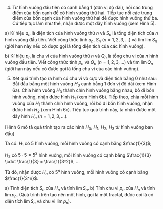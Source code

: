 4. Từ hình vuông đầu tiên có cạnh bằng 1 (đơn vị độ dài), nối các trung điểm của bốn cạnh để có hình vuông thứ hai. Tiếp tục nối các trung điểm của bốn cạnh của hình vuông thứ hai để được hình vuông thứ ba. Cứ tiếp tục làm như thế, nhận được một dãy hình vuông (xem Hình 5).

a) Kí hiệu $a_n$ là diện tích của hình vuông thứ $n$ và $S_n$ là tổng diện tích của $n$ hình vuông đầu tiên. Viết công thức tính $a_n$, $S_n$ $(n = 1, 2, 3, ...)$ và tìm $\lim S_n$ (giới hạn này nếu có được gọi là tổng diện tích của các hình vuông).

b) Kí hiệu $p_n$ là chu vi của hình vuông thứ $n$ và $Q_n$ là tổng chu vi của $n$ hình vuông đầu tiên. Viết công thức tính $p_n$ và $Q_n$ $(n = 1, 2, 3, ...)$ và tìm $\lim Q_n$ (giới hạn này nếu có được gọi là tổng chu vi của các hình vuông).

5. Xét quá trình tạo ra hình có chu vi vô cực và diện tích bằng 0 như sau:
Bắt đầu bằng một hình vuông $H_0$ cạnh bằng 1 đơn vị độ dài (xem Hình 6a). Chia hình vuông $H_0$ thành chín hình vuông bằng nhau, bỏ đi bốn hình vuông, nhận được hình $H_1$ (xem Hình 6b). Tiếp theo, chia mỗi hình vuông của $H_1$ thành chín hình vuông, rồi bỏ đi bốn hình vuông, nhận được hình $H_2$ (xem Hình 6c). Tiếp tục quá trình này, ta nhận được một dãy hình $H_n$ $(n = 1, 2, 3, ...)$.

[Hình 6 mô tả quá trình tạo ra các hình $H_0$, $H_1$, $H_2$, $H_3$ từ hình vuông ban đầu]

Ta có: $H_1$ có 5 hình vuông, mỗi hình vuông có cạnh bằng $\frac{1}{3}$;

$H_2$ có $5 \cdot 5 = 5^2$ hình vuông, mỗi hình vuông có cạnh bằng $\frac{1}{3} \cdot \frac{1}{3} = \frac{1}{3^2}$, ...

Từ đó, nhận được $H_n$ có $5^n$ hình vuông, mỗi hình vuông có cạnh bằng $\frac{1}{3^n}$.

a) Tính diện tích $S_n$ của $H_n$ và tính $\lim S_n$.
b) Tính chu vi $p_n$ của $H_n$ và tính $\lim p_n$.
(Quá trình trên tạo nên một hình, gọi là một fractal, được coi là có diện tích $\lim S_n$ và chu vi $\lim p_n$).
